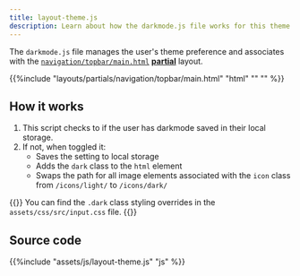 ```yaml
---
title: layout-theme.js
description: Learn about how the darkmode.js file works for this theme. 
---
```


The `darkmode.js` file manages the user's theme preference and associates with the [`navigation/topbar/main.html`](/reference/layouts/partials/navigation/topbar/main.html) [**partial**](/reference/layouts/partials) layout. 

{{%include "layouts/partials/navigation/topbar/main.html" "html" "<!-- Dark Mode -->" "" %}}

## How it works 

1. This script checks to if the user has darkmode saved in their local storage.
2. If not, when toggled it:
   - Saves the setting to local storage
   - Adds the `dark` class to the `html` element
   - Swaps the path for all image elements associated with the `icon` class from `/icons/light/` to `/icons/dark/`

{{<notice tip>}}
You can find the `.dark` class styling overrides in the `assets/css/src/input.css` file.
{{</notice>}}

## Source code 

{{%include "assets/js/layout-theme.js" "js" %}}